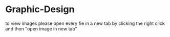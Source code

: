 # Graphic-Design
to view images please open every fie in a new tab by clicking
the right click and then "open image in new tab"
